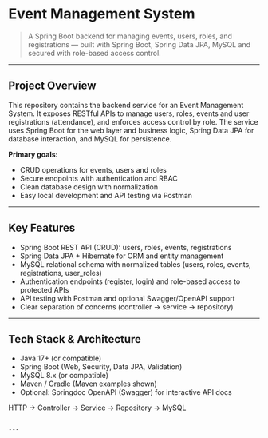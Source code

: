 # Event Management System

> A Spring Boot backend for managing events, users, roles, and registrations — built with Spring Boot, Spring Data JPA, MySQL and secured with role-based access control.

---



## Project Overview

This repository contains the backend service for an Event Management System. It exposes RESTful APIs to manage users, roles, events and user registrations (attendance), and enforces access control by role. The service uses Spring Boot for the web layer and business logic, Spring Data JPA for database interaction, and MySQL for persistence.

**Primary goals:**

* CRUD operations for events, users and roles
* Secure endpoints with authentication and RBAC
* Clean database design with normalization
* Easy local development and API testing via Postman

---

## Key Features

* Spring Boot REST API (CRUD): users, roles, events, registrations
* Spring Data JPA + Hibernate for ORM and entity management
* MySQL relational schema with normalized tables (users, roles, events, registrations, user_roles)
* Authentication endpoints (register, login) and role-based access to protected APIs
* API testing with Postman and optional Swagger/OpenAPI support
* Clear separation of concerns (controller -> service -> repository)

---

## Tech Stack & Architecture

* Java 17+ (or compatible)
* Spring Boot (Web, Security, Data JPA, Validation)
* MySQL 8.x (or compatible)
* Maven / Gradle (Maven examples shown)
* Optional: Springdoc OpenAPI (Swagger) for interactive API docs


HTTP -> Controller -> Service -> Repository -> MySQL
```

---

